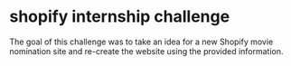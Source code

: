# shopify internship challenge

The goal of this challenge was to take an idea for a new Shopify movie nomination site and re-create the website using the provided information. 
